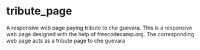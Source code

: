 # tribute_page
A responsive web page paying tribute to che guevara. 
This is a responsive web page designed with the help of freecodecamp.org. 
The corresponding web page acts as a tribute page to che guevara
